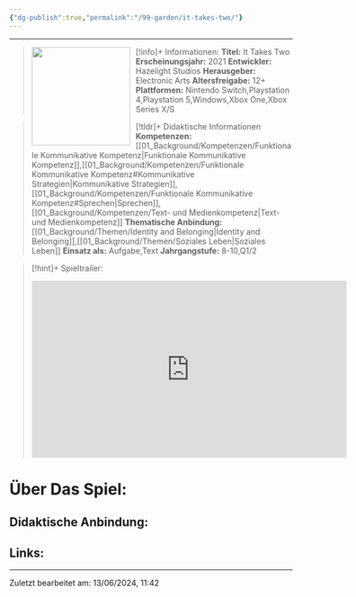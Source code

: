 ```yaml
---
{"dg-publish":true,"permalink":"/99-garden/it-takes-two/"}
---
```


---
>[!info]+ Informationen:
><img src="https://images.igdb.com/igdb/image/upload/t_cover_big/co2t97.webp" style="float:left;height:175px;padding-right:10px">**Titel:** It Takes Two
>**Erscheinungsjahr:** 2021
>**Entwickler:** Hazelight Studios
>**Herausgeber:** Electronic Arts
>**Altersfreigabe:** 12+
>**Plattformen:** Nintendo Switch,Playstation 4,Playstation 5,Windows,Xbox One,Xbox Series X/S

>[!tldr]+ Didaktische Informationen
>**Kompetenzen:** [[01_Background/Kompetenzen/Funktionale Kommunikative Kompetenz\|Funktionale Kommunikative Kompetenz]],[[01_Background/Kompetenzen/Funktionale Kommunikative Kompetenz#Kommunikative Strategien\|Kommunikative Strategien]],[[01_Background/Kompetenzen/Funktionale Kommunikative Kompetenz#Sprechen\|Sprechen]],[[01_Background/Kompetenzen/Text- und Medienkompetenz\|Text- und Medienkompetenz]]
>**Thematische Anbindung:** [[01_Background/Themen/Identity and Belonging\|Identity and Belonging]],[[01_Background/Themen/Soziales Leben\|Soziales Leben]]
>**Einsatz als:** Aufgabe,Text
>**Jahrgangstufe:** 8-10,Q1/2

>[!hint]+ Spieltrailer:
><iframe width="560" height="315" src="https://www.youtube.com/embed/blwlcwlAXwA?si=YyQSLd38TBtzotqj" title="YouTube video player" frameborder="0" allow="accelerometer; autoplay; clipboard-write; encrypted-media; gyroscope; picture-in-picture; web-share" referrerpolicy="strict-origin-when-cross-origin" allowfullscreen></iframe>


# Über Das Spiel:

## Didaktische Anbindung:

## Links:

---
Zuletzt bearbeitet am: 13/06/2024, 11:42